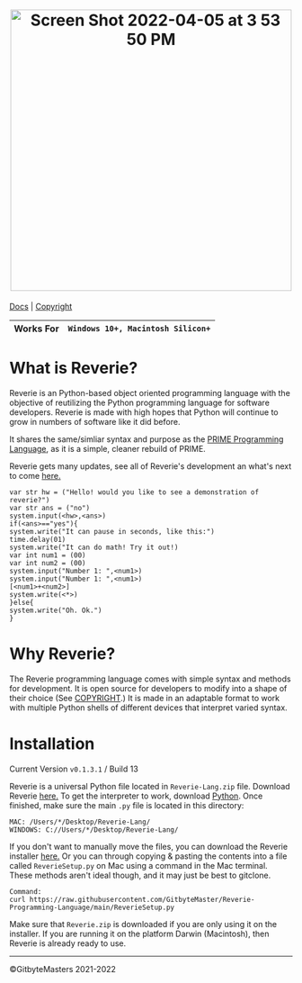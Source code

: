 <h1 align="center"><img width="500" alt="Screen Shot 2022-04-05 at 3 53 50 PM" src="https://user-images.githubusercontent.com/76265961/161838486-49faf87c-0c1d-4826-85e3-5661abe329ec.png"></h1>

[Docs](https://tinyurl.com/2p8wjwfe) | [Copyright](https://github.com/GitbyteMaster/Reverie-Programming-Language/blob/main/LICENSE.md)

|Works For|`Windows 10+, Macintosh Silicon+`|
|---------|--------------------------|


# What is Reverie?
Reverie is an Python-based object oriented programming language with the objective of reutilizing the Python programming language for software developers. Reverie is made with high hopes that Python will continue to grow in numbers of software like it did before.

It shares the same/simliar syntax and purpose as the [PRIME Programming Language](https://github.com/GitbyteMaster/PRIME-Lang), as it is a simple, cleaner rebuild of PRIME.

Reverie gets many updates, see all of Reverie's development an what's next to come [here.](https://github.com/GitbyteMaster/Reverie-Programming-Language/blob/main/TODO.md)
```
var str hw = ("Hello! would you like to see a demonstration of reverie?")
var str ans = ("no")
system.input(<hw>,<ans>)
if(<ans>=="yes"){
system.write("It can pause in seconds, like this:")
time.delay(01)
system.write("It can do math! Try it out!)
var int num1 = (00)
var int num2 = (00)
system.input("Number 1: ",<num1>)
system.input("Number 1: ",<num1>)
[<num1>+<num2>]
system.write(<*>)
}else{
system.write("Oh. Ok.")
}
```

# Why Reverie?
The Reverie programming language comes with simple syntax and methods for development. It is open source for developers to modify into a shape of their choice (See [COPYRIGHT](https://github.com/GitbyteMaster/Reverie-Programming-Language/blob/main/COPYRIGHT.md).) It is made in an adaptable format to work with multiple Python shells of different devices that interpret varied syntax.
# Installation
Current Version `v0.1.3.1` / Build 13

Reverie is a universal Python file located in `Reverie-Lang.zip` file. Download Reverie [here.](https://github.com/GitbyteMaster/Reverie-Programming-Language/raw/main/Reverie-Lang.zip) To get the interpreter to work, download [Python](https://www.python.org/downloads/). Once finished, make sure the main `.py` file is located in this directory:
```
MAC: /Users/*/Desktop/Reverie-Lang/
WINDOWS: C://Users/*/Desktop/Reverie-Lang/
```
If you don't want to manually move the files, you can download the Reverie installer [here.](https://github.com/GitbyteMaster/Reverie-Programming-Language/blob/main/ReverieSetup.py) Or you can through copying & pasting the contents into a file called `ReverieSetup.py` on Mac using a command in the Mac terminal. These methods aren't ideal though, and it may just be best to gitclone.
```
Command:
curl https://raw.githubusercontent.com/GitbyteMaster/Reverie-Programming-Language/main/ReverieSetup.py
```
Make sure that `Reverie.zip` is downloaded if you are only using it on the installer. If you are running it on the platform Darwin (Macintosh), then Reverie is already ready to use.

---
©GitbyteMasters 2021-2022

